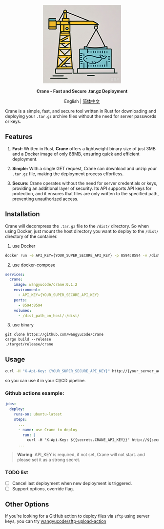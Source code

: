 <div align="center">
  <img src="logo.jpg" width=256></img>
  <p><strong>Crane - Fast and Secure .tar.gz Deployment</strong></p>

  English | [简体中文](README_Zh-CN.md)

</div>

Crane is a simple, fast, and secure tool written in Rust for downloading and deploying your `.tar.gz` archive files without the need for server passwords or keys.

## Features
1. **Fast:** Written in Rust, **Crane** offers a lightweight binary size of just 3MB and a Docker image of only 88MB, ensuring quick and efficient deployment.

2. **Simple:** With a single GET request, Crane can download and unzip your `.tar.gz` file, making the deployment process effortless.

3. **Secure:** Crane operates without the need for server credentials or keys, providing an additional layer of security. Its API supports API keys for protection, and it ensures that files are only written to the specified path, preventing unauthorized access.

## Installation

Crane will decompress the `.tar.gz` file to the `/dist/` directory. So when using Docker, just mount the host directory you want to deploy to the `/dist/` directory of the container.

1. use Docker

```bash
docker run -e API_KEY={YOUR_SUPER_SECURE_API_KEY} -p 8594:8594 -v /dist_path_on_host/:/dist/ wangyucode/crane:0.1.2
```

2. use docker-compose

```yaml
services:
  crane:
    image: wangyucode/crane:0.1.2
    environment:
      - API_KEY={YOUR_SUPER_SECURE_API_KEY}
    ports:
      - 8594:8594
    volumes:
      - /dist_path_on_host/:/dist/
```

3. use binary
```
git clone https://github.com/wangyucode/crane
cargo build --release
./target/release/crane
```


## Usage

```bash
curl -H "X-Api-Key: {YOUR_SUPER_SECURE_API_KEY}" http://{your_server_address}:8594/deploy?url=https://example.com/file.tar.gz
```

so you can use it in your CI/CD pipeline. 

### Github actions example:
```yaml
jobs:
  deploy:
    runs-on: ubuntu-latest
    steps:
      ...
      - name: use Crane to deploy
        run: |
          curl -H "X-Api-Key: ${{secrets.CRANE_API_KEY}}" http://${secrets.SERVER_ADDRESS}:8594/deploy?url=https://github.com/your-repo/your-repo/releases/download/v1.0.0/dist.tar.gz
      ...
```

> **Waring**: API_KEY is required, if not set, Crane will not start. and please set it as a strong secret.

### TODO list

- [ ] Cancel last deployment when new deployment is triggered.
- [ ] Support options, override flag.

## Other Options

If you're looking for a GitHub action to deploy files via `sftp` using server keys, you can try [wangyucode/sftp-upload-action](https://github.com/wangyucode/sftp-upload-action)
